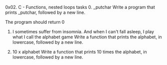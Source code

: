 0x02. C - Functions, nested loops
tasks
0. _putchar
	Write a program that prints _putchar, followed by a new line.

The program should return 0

1. I sometimes suffer from insomnia. And when I can't fall asleep, I play what I call the alphabet game
	Write a function that prints the alphabet, in lowercase, followed by a new line.

2. 10 x alphabet
	Write a function that prints 10 times the alphabet, in lowercase, followed by a new line.

